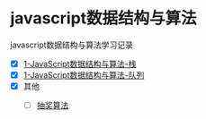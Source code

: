 # javascript数据结构与算法
javascript数据结构与算法学习记录
- [x]  [1-JavaScript数据结构与算法-栈](http://www.front-end.xin/1125)
- [x]  [1-JavaScript数据结构与算法-队列](http://www.front-end.xin/1147)
- [x]  其他
    - [ ]  [抽奖算法](http://www.front-end.xin/1136)




